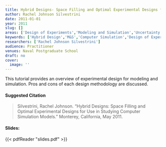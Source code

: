 ```yaml
---
title: Hybrid Designs- Space Filling and Optimal Experimental Designs for Use in Studying Computer Simulation Models
author: Rachel Johnson Silvestrini
date: 2011-01-01
year: 2011
slug: []
areas: ['Design of Experiments','Modeling and Simulation','Uncertainty Quantification']
keywords: ['Hybrid Design','M&S','Computer Simulation','Design of Experiments']
researchers: ['Rachel Johnson Silvestrini']
audience: Practitioner
venues: Naval Postgraduate School
draft: no
cover:
  image: ''
---
```




This tutorial provides an overview of experimental design for modeling and simulation. Pros and cons of each design methodology are discussed.

#### Suggested Citation
> Silvestrini, Rachel Johnson. “Hybrid Designs: Space Filling and Optimal Experimental Designs for Use in Studying Computer Simulation Models.” Monterey, California, May 2011.

#### Slides: 
{{< pdfReader "slides.pdf" >}}




